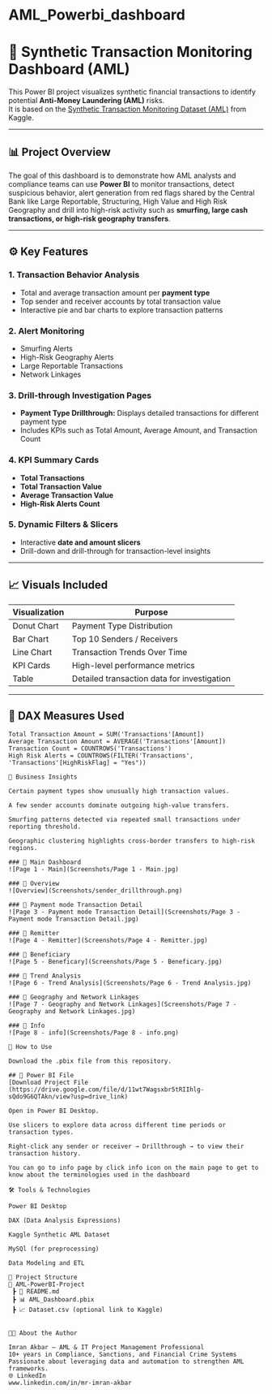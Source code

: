 # AML_Powerbi_dashboard

# 🏦 Synthetic Transaction Monitoring Dashboard (AML)

This Power BI project visualizes synthetic financial transactions to identify potential **Anti-Money Laundering (AML)** risks.  
It is based on the [Synthetic Transaction Monitoring Dataset (AML)](https://www.kaggle.com/datasets/berkanoztas/synthetic-transaction-monitoring-dataset-aml) from Kaggle.

---

## 📊 **Project Overview**

The goal of this dashboard is to demonstrate how AML analysts and compliance teams can use **Power BI** to monitor transactions, detect suspicious behavior, alert generation from red flags shared by the Central Bank like Large Reportable, Structuring, High Value and High Risk Geography and drill into high-risk activity such as **smurfing, large cash transactions, or high-risk geography transfers**.

---

## ⚙️ **Key Features**

### 1. **Transaction Behavior Analysis**
- Total and average transaction amount per **payment type**
- Top sender and receiver accounts by total transaction value
- Interactive pie and bar charts to explore transaction patterns

### 2. **Alert Monitoring**
- Smurfing Alerts  
- High-Risk Geography Alerts  
- Large Reportable Transactions  
- Network Linkages

### 3. **Drill-through Investigation Pages**
- **Payment Type Drillthrough:** Displays detailed transactions for different payment type 
- Includes KPIs such as Total Amount, Average Amount, and Transaction Count

### 4. **KPI Summary Cards**
- **Total Transactions**
- **Total Transaction Value**
- **Average Transaction Value**
- **High-Risk Alerts Count**

### 5. **Dynamic Filters & Slicers**
- Interactive **date and amount slicers**
- Drill-down and drill-through for transaction-level insights

---

## 📈 **Visuals Included**
| Visualization | Purpose |
|----------------|----------|
| Donut Chart | Payment Type Distribution |
| Bar Chart | Top 10 Senders / Receivers |
| Line Chart | Transaction Trends Over Time |
| KPI Cards | High-level performance metrics |
| Table | Detailed transaction data for investigation |

---

## 🧮 **DAX Measures Used**
```DAX
Total Transaction Amount = SUM('Transactions'[Amount])
Average Transaction Amount = AVERAGE('Transactions'[Amount])
Transaction Count = COUNTROWS('Transactions')
High Risk Alerts = COUNTROWS(FILTER('Transactions', 'Transactions'[HighRiskFlag] = "Yes"))

🧠 Business Insights

Certain payment types show unusually high transaction values.

A few sender accounts dominate outgoing high-value transfers.

Smurfing patterns detected via repeated small transactions under reporting threshold.

Geographic clustering highlights cross-border transfers to high-risk regions.

### 🔹 Main Dashboard
![Page 1 - Main](Screenshots/Page 1 - Main.jpg)

### 🔹 Overview
![Overview](Screenshots/sender_drillthrough.png)

### 🔹 Payment mode Transaction Detail
![Page 3 - Payment mode Transaction Detail](Screenshots/Page 3 - Payment mode Transaction Detail.jpg)

### 🔹 Remitter
![Page 4 - Remitter](Screenshots/Page 4 - Remitter.jpg)

### 🔹 Beneficiary
![Page 5 - Beneficary](Screenshots/Page 5 - Beneficary.jpg)

### 🔹 Trend Analysis
![Page 6 - Trend Analysis](Screenshots/Page 6 - Trend Analysis.jpg)

### 🔹 Geography and Network Linkages
![Page 7 - Geography and Network Linkages](Screenshots/Page 7 - Geography and Network Linkages.jpg)

### 🔹 Info
![Page 8 - info](Screenshots/Page 8 - info.png)

🧩 How to Use

Download the .pbix file from this repository.

## 📂 Power BI File
[Download Project File (https://drive.google.com/file/d/11wt7Wagsxbr5tRIIhlg-sQdo9G6QTAkn/view?usp=drive_link)

Open in Power BI Desktop.

Use slicers to explore data across different time periods or transaction types.

Right-click any sender or receiver → Drillthrough → to view their transaction history.

You can go to info page by click info icon on the main page to get to know about the terminologies used in the dashboard

🛠️ Tools & Technologies

Power BI Desktop

DAX (Data Analysis Expressions)

Kaggle Synthetic AML Dataset

MySQl (for preprocessing)

Data Modeling and ETL

📁 Project Structure
📂 AML-PowerBI-Project
 ┣ 📜 README.md
 ┣ 📊 AML_Dashboard.pbix
 ┣ 📈 Dataset.csv (optional link to Kaggle)
 

👨‍💼 About the Author

Imran Akbar — AML & IT Project Management Professional
10+ years in Compliance, Sanctions, and Financial Crime Systems
Passionate about leveraging data and automation to strengthen AML frameworks.
🌐 LinkedIn
www.linkedin.com/in/mr-imran-akbar
